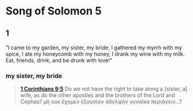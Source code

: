 # Song of Solomon 5 #

## 1 ##
"I came to my garden, my sister, my bride, I gathered my myrrh with my spice, I ate my honeycomb with my honey, I drank my wine with my milk. Eat, friends, drink, and be drunk with love!"

### my sister, my bride ###
>**[1 Corinthians 9:5](1_Corinthians/09.md#5)**
Do we not have the right to take along a [sister, a] wife, as do the other apostles and the brothers of the Lord and Cephas?
μὴ οὐκ ἔχομεν ἐξουσίαν ἀδελφὴν γυναῖκα περιάγειν...?
